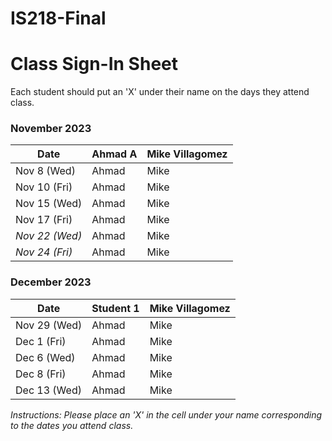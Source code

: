 # IS218-Final
# Class Sign-In Sheet

Each student should put an 'X' under their name on the days they attend class.

### November 2023

| Date        | Ahmad A | Mike Villagomez | 
|-------------|-----------|-----------|
| Nov 8 (Wed) |    Ahmad  |     Mike     |      
| Nov 10 (Fri)|   Ahmad        |     Mike     |
| Nov 15 (Wed)|     Ahmad      |      Mike     |         
| Nov 17 (Fri)|   Ahmad        |      Mike     |         
| *Nov 22 (Wed)* | Ahmad      |     Mike      |            <!-- Skipped for Thanksgiving -->
| *Nov 24 (Fri)* |    Ahmad    |      Mike     |            <!-- Skipped for Thanksgiving -->

### December 2023

| Date        | Student 1 | Mike Villagomez  | 
|-------------|-----------|-----------|
| Nov 29 (Wed)|     Ahmad       |     Mike      |          
| Dec 1 (Fri) |     Ahmad       |    Mike       |         
| Dec 6 (Wed) |     Ahmad       |    Mike       |          
| Dec 8 (Fri) |      Ahmad      |    Mike       |          
| Dec 13 (Wed)|      Ahmad      |      Mike     |         

*Instructions: Please place an 'X' in the cell under your name corresponding to the dates you attend class.*
